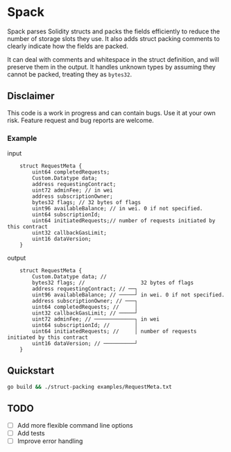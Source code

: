 # Spack

Spack parses Solidity structs and packs the fields efficiently to reduce the
number of storage slots they use. It also adds struct packing comments to clearly indicate
how the fields are packed.

It can deal with comments and whitespace in the struct definition, and will 
preserve them in the output. It handles unknown types by assuming they cannot be 
packed, treating they as `bytes32`.

## Disclaimer

This code is a work in progress and can contain bugs. Use it at your own risk.
Feature request and bug reports are welcome.

### Example

input

```solidity
    struct RequestMeta {
        uint64 completedRequests;
        Custom.Datatype data;
        address requestingContract;
        uint72 adminFee; // in wei
        address subscriptionOwner;
        bytes32 flags; // 32 bytes of flags
        uint96 availableBalance; // in wei. 0 if not specified.
        uint64 subscriptionId;
        uint64 initiatedRequests;// number of requests initiated by this contract
        uint32 callbackGasLimit;
        uint16 dataVersion;
    }
```

output

```solidity
    struct RequestMeta {
        Custom.Datatype data; //                     
        bytes32 flags; //                  32 bytes of flags
        address requestingContract; // ──┐
        uint96 availableBalance; // ─────┘ in wei. 0 if not specified.
        address subscriptionOwner; // ───┐
        uint64 completedRequests; //     │
        uint32 callbackGasLimit; // ─────┘
        uint72 adminFee; // ─────────────┐ in wei
        uint64 subscriptionId; //        │
        uint64 initiatedRequests; //     │ number of requests initiated by this contract
        uint16 dataVersion; // ──────────┘
    }
```

## Quickstart

```bash
go build && ./struct-packing examples/RequestMeta.txt
```

## TODO

- [ ] Add more flexible command line options
- [ ] Add tests
- [ ] Improve error handling
